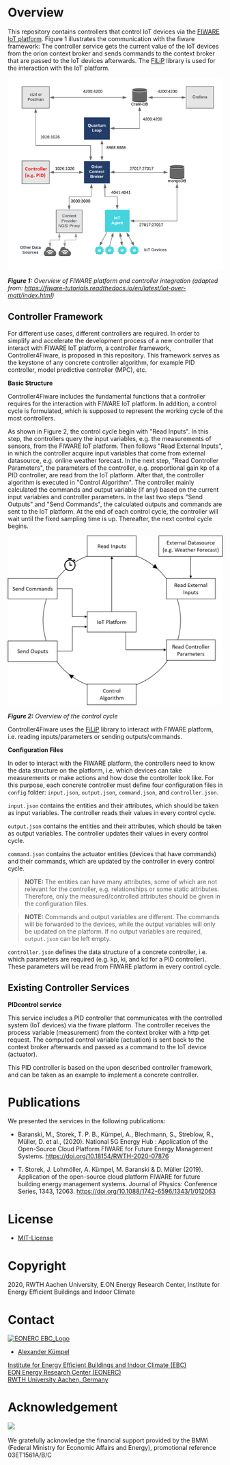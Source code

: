# Overview

This repository contains controllers that control IoT devices via the [FIWARE IoT platform](https://github.com/N5GEH/n5geh.platform).
Figure 1 illustrates the communication with the fiware framework: The controller service gets the current value of the IoT devices from the orion context broker
and sends commands to the context broker that are passed to the IoT devices afterwards.
The [FiLiP](https://github.com/N5GEH/FiLiP) library is used for the interaction with the IoT platform.


![Overview of the framework and controller integration](Figures/Overview.png)

***Figure 1:*** *Overview of FIWARE platform and controller integration (adapted from: https://fiware-tutorials.readthedocs.io/en/latest/iot-over-mqtt/index.html)*

## Controller Framework

For different use cases, different controllers are required. In order to simplify and accelerate the development process of a new controller that interact with FIWARE IoT platform, a controller framework, Controller4Fiware, is proposed in this repository. This framework serves as the keystone of any concrete controller algorithm, for example PID controller, model predictive controller (MPC), etc.

**Basic Structure**

Controller4Fiware includes the fundamental functions that a controller requires for the interaction with FIWARE IoT platform. In addition, a control cycle is formulated, which is supposed to represent the working cycle of the most controllers.

As shown in Figure 2, the control cycle begin with "Read Inputs". In this step, the controllers query the input variables, e.g. the measurements of sensors, from the FIWARE IoT platform. Then follows "Read External Inputs", in which the controller acquire input variables that come from external datasource, e.g. online weather forecast. In the next step, "Read Controller Parameters", the parameters of the controller, e.g. proportional gain kp of a PID controller, are read from the IoT platform. After that, the controller algorithm is executed in "Control Algorithm". The controller mainly calculated the commands and output variable (if any) based on the current input variables and controller parameters. In the last two steps "Send Outputs" and "Send Commands", the calculated outputs and commands are sent to the IoT platform. At the end of each control cycle, the controller will wait until the fixed sampling time is up. Thereafter, the next control cycle begins.

<img src="Figures/control_cycle.png" alt="Overview of the contro" width="600"/>

***Figure 2:*** *Overview of the control cycle*

Controller4Fiware uses the [FiLiP](https://github.com/N5GEH/FiLiP) library to interact with FIWARE platform, i.e. reading inputs/parameters or sending outputs/commands.

**Configuration Files**

In oder to interact with the FIWARE platform, the controllers need to know the data structure on the platform, i.e. which devices can take measurements or make actions and how dose the controller look like. For this purpose, each concrete controller must define four configuration files in `config` folder: `input.json`, `output.json`, `command.json`, and `controller.json`.

`input.json` contains the entities and their attributes, which should be taken as input variables. The controller reads their values in every control cycle.

`output.json` contains the entities and their attributes, which should be taken as output variables. The controller updates their values in every control cycle.

`command.json` contains the actuator entities (devices that have commands) and their commands, which are updated by the controller in every control cycle.

> **NOTE:** The entities can have many attributes, some of which are not relevant for the controller, e.g. relationships or some static attributes. Therefore, only the measured/controlled attributes should be given in the configuration files.

> **NOTE:** Commands and output variables are different. The commands will be forwarded to the devices, while the output variables will only be updated on the platform. If no output variables are required, `output.json` can be left empty.

`controller.json` defines the data structure of a concrete controller, i.e. which parameters are required (e.g. kp, ki, and kd for a PID controller). These parameters will be read from FIWARE platform in every control cycle.

## Existing Controller Services

**PIDcontrol service** 

This service includes a PID controller that communicates with the controlled system (IoT devices) via the fiware platform.
The controller receives the process variable (measurement) from the context broker with a http get request.
The computed control variable (actuation) is sent back to the context broker afterwards and passed as a command to the  IoT device (actuator).

This PID controller is based on the upon described controller framework, and can be taken as an example to implement a concrete controller.

# Publications

We presented the services in the following publications:

- Baranski, M., Storek, T. P. B., Kümpel, A., Blechmann, S., Streblow, R., 
Müller, D. et al.,
(2020). National 5G Energy Hub : Application of the Open-Source Cloud Platform 
FIWARE for Future Energy Management Systems. 
https://doi.org/10.18154/RWTH-2020-07876

- T. Storek, J. Lohmöller, A. Kümpel, M. Baranski & D. Müller (2019). 
Application of the open-source cloud platform FIWARE for future building 
energy management systems. 
Journal of Physics: 
Conference Series, 1343, 12063. https://doi.org/10.1088/1742-6596/1343/1/012063

# License

- [MIT-License](LICENSE)

# Copyright

2020, RWTH Aachen University, E.ON Energy Research Center, Institute for Energy 
Efficient Buildings and Indoor Climate

# Contact

[![EONERC EBC_Logo](https://www.ebc.eonerc.rwth-aachen.de/global/show_picture.asp?id=aaaaaaaaaakevlz)](http://www.ebc.eonerc.rwth-aachen.de)

- [Alexander Kümpel](https://www.ebc.eonerc.rwth-aachen.de/cms/E-ON-ERC-EBC/Das-Institut/Mitarbeiter/Team2/~nepb/Kuempel-Alexander/)

[Institute for Energy Efficient Buildings and Indoor Climate (EBC)](http://www.ebc.eonerc.rwth-aachen.de)  
[EON Energy Research Center (EONERC)](http://www.eonerc.rwth-aachen.de)  
[RWTH University Aachen, Germany](http://www.rwth-aachen.de)


# Acknowledgement
<img src="https://www.ebc.eonerc.rwth-aachen.de/global/show_picture.asp?mod=w%3d474%26h%3d%26gray%3d%26neg%3d%26mirror%3d%26flip%3d%26rleft%3d%26rright%3d%26r180%3d%26crop%3d%26id%3daaaaaaaaaayxgwf&id=aaaaaaaaaayxgwf" width="250">

We gratefully acknowledge the financial support provided by the BMWi (Federal Ministry for Economic Affairs and Energy), promotional reference 03ET1561A/B/C
